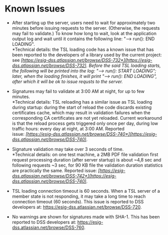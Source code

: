 Known Issues
============

-   After starting up the server, users need to wait for approximately
    two minutes before issuing requests to the server. (Otherwise, the
    requests may fail to validate.) To know how long to wait, look at
    the application output log and wait until it contains the following
    line: "--&gt; run(): END LOADING".\
    *Technical details: the TSL loading code has a known issue that has
    been reported to the developers of a library used by the current
    project:
    see *[*https://esig-dss.atlassian.net/browse/DSS-732*](https://esig-dss.atlassian.net/browse/DSS-732)*.
    Before the said TSL loading starts, the following will be printed
    into the log: "--&gt; run(): START LOADING"; later, when the loading
    finishes, it will print "--&gt; run(): END LOADING", after which it
    will be ok to issue requsts to the server.*

-   Signatures may fail to validate at 3:00 AM at night, for up to few
    minutes.\
    *Technical details: TSL reloading has a similar issue as TSL loading
    during startup: during the start of reload the code discards
    existing certificates cache, which may result in validation failures
    when the corresponding CA certificates are not yet reloaded. Current
    workaround is that the reload process gets triggered only once per
    day, during low traffic hours: every day at night, at 3:00 AM.
    Reported
    issue: *[*https://esig-dss.atlassian.net/browse/DSS-740*](https://esig-dss.atlassian.net/browse/DSS-740)*.*

-   Signature validation may take over 3 seconds of time.\
    *Technical details: on one test machine, a 2MB PDF file validation
    first request processing duration (after server startup) is about
    \~4,8 sec and following requests \~3 sec, for 90 KB file the
    validation duration statistics are practically the same. Reported
    issue: *[*https://esig-dss.atlassian.net/browse/DSS-742*](https://esig-dss.atlassian.net/browse/DSS-740)*.*

-   TSL loading connection timeout is 60 seconds. When a TSL server of a
    member state is not responding, it may take a long time to reach
    connection timeout (60 seconds). This issue is reported to DSS
    developers at: <https://esig-dss.atlassian.net/browse/DSS-720>.

-   No warnings are shown for signatures made with SHA-1. This has been
    reported to DSS developers
    at: https://esig-dss.atlassian.net/browse/DSS-760.


